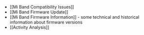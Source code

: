 - [[Mi Band Compatibility Issues]]
- [[Mi Band Firmware Update]]
- [[Mi Band Firmware Information]] - some technical and historical information about firmware versions
- [[Activity Analysis]]